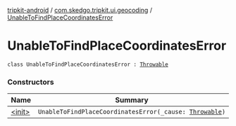 [tripkit-android](../../index.md) / [com.skedgo.tripkit.ui.geocoding](../index.md) / [UnableToFindPlaceCoordinatesError](./index.md)

# UnableToFindPlaceCoordinatesError

`class UnableToFindPlaceCoordinatesError : `[`Throwable`](https://kotlinlang.org/api/latest/jvm/stdlib/kotlin/-throwable/index.html)

### Constructors

| Name | Summary |
|---|---|
| [&lt;init&gt;](-init-.md) | `UnableToFindPlaceCoordinatesError(_cause: `[`Throwable`](https://kotlinlang.org/api/latest/jvm/stdlib/kotlin/-throwable/index.html)`)` |
